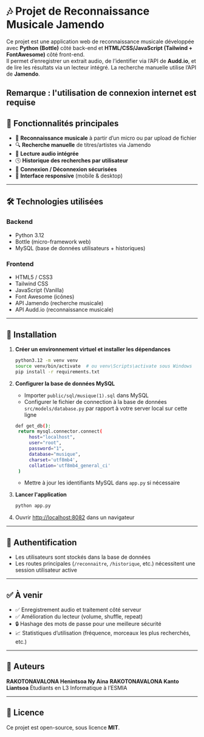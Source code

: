 # 🎶 Projet de Reconnaissance Musicale Jamendo

Ce projet est une application web de reconnaissance musicale développée avec **Python (Bottle)** côté back-end et **HTML/CSS/JavaScript (Tailwind + FontAwesome)** côté front-end.  
Il permet d’enregistrer un extrait audio, de l’identifier via l’API de **Audd.io**, et de lire les résultats via un lecteur intégré. La recherche manuelle utilise l’API de **Jamendo**.

Remarque : l'utilisation de connexion internet est requise
---

## 🚀 Fonctionnalités principales

- 🎤 **Reconnaissance musicale** à partir d’un micro ou par upload de fichier
- 🔍 **Recherche manuelle** de titres/artistes via Jamendo
- 🎵 **Lecture audio intégrée**
- 🕓 **Historique des recherches par utilisateur**
- 👤 **Connexion / Déconnexion sécurisées**
- 📱 **Interface responsive** (mobile & desktop)

---

## 🛠️ Technologies utilisées

### Backend
- Python 3.12
- Bottle (micro-framework web)
- MySQL (base de données utilisateurs + historiques)

### Frontend
- HTML5 / CSS3
- Tailwind CSS
- JavaScript (Vanilla)
- Font Awesome (icônes)
- API Jamendo (recherche musicale)
- API Audd.io (reconnaissance musicale)

---

## 🔧 Installation

1. **Créer un environnement virtuel et installer les dépendances**
   ```bash
   python3.12 -m venv venv
   source venv/bin/activate  # ou venv\Scripts\activate sous Windows
   pip install -r requirements.txt
   ```

2. **Configurer la base de données MySQL**
   - Importer `public/sql/musique(1).sql` dans MySQL
   - Configurer le fichier de connection à la base de données `src/models/database.py` par rapport à votre server local sur cette ligne
   ```bash
   def get_db():
    return mysql.connector.connect(
        host="localhost",
        user="root",
        password="1",
        database="musique",
        charset='utf8mb4',
        collation='utf8mb4_general_ci'
    )
   ```
   - Mettre à jour les identifiants MySQL dans `app.py` si nécessaire

3. **Lancer l'application**
   ```bash
   python app.py
   ```

4. Ouvrir [http://localhost:8082](http://localhost:8082) dans un navigateur

---

## 🔐 Authentification

- Les utilisateurs sont stockés dans la base de données
- Les routes principales (`/reconnaitre`, `/historique`, etc.) nécessitent une session utilisateur active

---

## ✅ À venir

- ✅ Enregistrement audio et traitement côté serveur
- ✅ Amélioration du lecteur (volume, shuffle, repeat)
- 🔒 Hashage des mots de passe pour une meilleure sécurité
- 📈 Statistiques d’utilisation (fréquence, morceaux les plus recherchés, etc.)

---

## 🤝 Auteurs

**RAKOTONAVALONA Henintsoa Ny Aina**
**RAKOTONAVALONA Kanto Liantsoa**
Étudiants en L3 Informatique à l’ESMIA  

---

## 📄 Licence

Ce projet est open-source, sous licence **MIT**.
